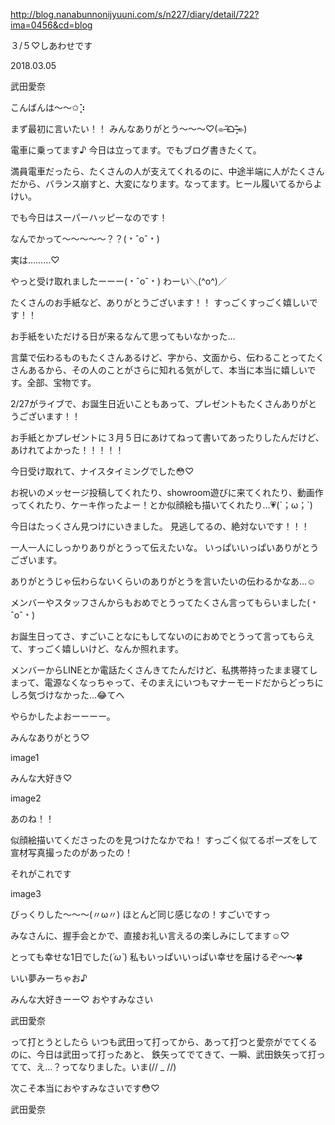 http://blog.nanabunnonijyuuni.com/s/n227/diary/detail/722?ima=0456&cd=blog



３/５♡しあわせです

2018.03.05

武田愛奈




こんばんは〜〜✩︎⡱


まず最初に言いたい！！
みんなありがとう〜〜〜♡(⌯︎˃̶᷄ᗝ˂̶̥᷅⌯︎)











電車に乗ってます♪
今日は立ってます。でもブログ書きたくて。

満員電車だったら、たくさんの人が支えてくれるのに、中途半端に人がたくさんだから、バランス崩すと、大変になります。なってます。ヒール履いてるからよけい。







でも今日はスーパーハッピーなのです！








なんでかって〜〜〜〜〜？？(﹡ˆoˆ﹡)









実は………♡





やっと受け取れましたーーー(﹡ˆoˆ﹡)
わーい＼(^o^)／






たくさんのお手紙など、ありがとうございます！！
すっごくすっごく嬉しいです！！

お手紙をいただける日が来るなんて思ってもいなかった…









言葉で伝わるものもたくさんあるけど、字から、文面から、伝わることってたくさんあるから、その人のことがさらに知れる気がして、本当に本当に嬉しいです。全部、宝物です。










2/27がライブで、お誕生日近いこともあって、プレゼントもたくさんありがとうございます！！


お手紙とかプレゼントに３月５日にあけてねって書いてあったりしたんだけど、あけれてよかった！！！！！




今日受け取れて、ナイスタイミングでした😳♡





お祝いのメッセージ投稿してくれたり、showroom遊びに来てくれたり、動画作ってくれたり、ケーキ作ったよー！とか似顔絵も描いてくれたり…💗(´；ω；`)



今日はたっくさん見つけにいきました。
見逃してるの、絶対ないです！！！











一人一人にしっかりありがとうって伝えたいな。
いっぱいいっぱいありがとうございます。





ありがとうじゃ伝わらないくらいのありがとうを言いたいの伝わるかなあ…☺️













メンバーやスタッフさんからもおめでとうってたくさん言ってもらいました(﹡ˆoˆ﹡)


お誕生日ってさ、すごいことなにもしてないのにおめでとうって言ってもらえて、すっごく嬉しいけど、なんか照れます。




メンバーからLINEとか電話たくさんきてたんだけど、私携帯持ったまま寝てしまって、電源なくなっちゃって、そのまえにいつもマナーモードだからどっちにしろ気づけなかった…😂てへ

やらかしたよおーーーー。




みんなありがとう♡

image1




みんな大好き♡


image2








あのね！！

似顔絵描いてくださったのを見つけたなかでね！
すっごく似てるポーズをして宣材写真撮ったのがあったの！

それがこれです

image3



びっくりした〜〜〜(〃ω〃)
ほとんど同じ感じなの！すごいですっ









みなさんに、握手会とかで、直接お礼い言えるの楽しみにしてます☺️♡

とっても幸せな1日でした(*´ω`*)
私もいっぱいいっぱい幸せを届けるぞ〜〜🍀




いい夢みーちゃお♪




みんな大好きーー♡
おやすみなさい


武田愛奈












って打とうとしたら
いつも武田って打ってから、あって打つと愛奈がでてくるのに、今日は武田って打ったあと、 鉄矢ってでてきて、一瞬、武田鉄矢って打ってて、え…？ってなりました。いま(// _ //)










次こそ本当におやすみなさいです😳♡

武田愛奈 